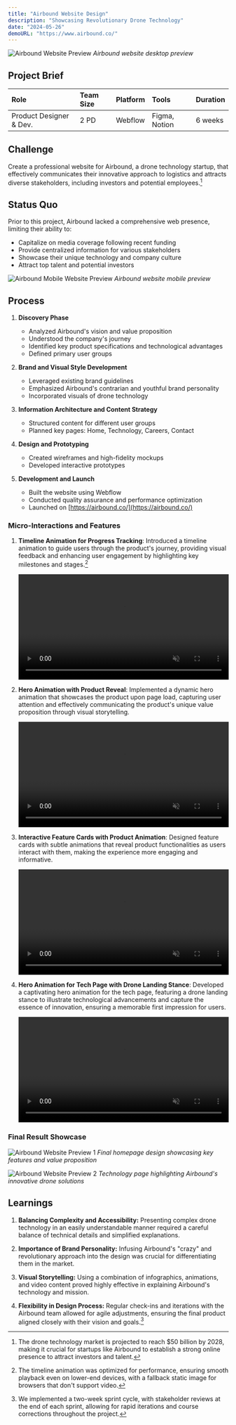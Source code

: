 ```yaml
---
title: "Airbound Website Design"
description: "Showcasing Revolutionary Drone Technology"
date: "2024-05-26"
demoURL: "https://www.airbound.co/"
---
```


![Airbound Website Preview](https://images.prismic.io/designhawk/ZozWSx5LeNNTw61I_Slide16_9-6.png?auto=format,compress)
*Airbound website desktop preview*

## Project Brief

| Role | Team Size | Platform | Tools | Duration |
|:-----|:----------|:---------|:------|:---------|
| Product Designer & Dev. | 2 PD | Webflow | Figma, Notion | 6 weeks |

## Challenge

Create a professional website for Airbound, a drone technology startup, that effectively communicates their innovative approach to logistics and attracts diverse stakeholders, including investors and potential employees.[^1]

## Status Quo

Prior to this project, Airbound lacked a comprehensive web presence, limiting their ability to:
- Capitalize on media coverage following recent funding
- Provide centralized information for various stakeholders
- Showcase their unique technology and company culture
- Attract top talent and potential investors

![Airbound Mobile Website Preview](https://images.prismic.io/designhawk/ZozWTB5LeNNTw61J_Slide16_9-7.png?auto=format,compress)
*Airbound website mobile preview*

## Process

1. **Discovery Phase**
   - Analyzed Airbound's vision and value proposition
   - Understood the company's journey
   - Identified key product specifications and technological advantages
   - Defined primary user groups

2. **Brand and Visual Style Development**
   - Leveraged existing brand guidelines
   - Emphasized Airbound's contrarian and youthful brand personality
   - Incorporated visuals of drone technology

3. **Information Architecture and Content Strategy**
   - Structured content for different user groups
   - Planned key pages: Home, Technology, Careers, Contact

4. **Design and Prototyping**
   - Created wireframes and high-fidelity mockups
   - Developed interactive prototypes

5. **Development and Launch**
   - Built the website using Webflow
   - Conducted quality assurance and performance optimization
   - Launched on [https://airbound.co/](https://airbound.co/)

### Micro-Interactions and Features

1. **Timeline Animation for Progress Tracking**: 
   Introduced a timeline animation to guide users through the product's journey, providing visual feedback and enhancing user engagement by highlighting key milestones and stages.[^2]

   <video width="100%" autoplay loop muted playsinline>
     <source src="https://designhawk.cdn.prismic.io/designhawk/ZozXQR5LeNNTw61f_2024-07-0911-02-48.mp4" type="video/mp4">
     Your browser does not support the video tag.
   </video>

2. **Hero Animation with Product Reveal**: 
   Implemented a dynamic hero animation that showcases the product upon page load, capturing user attention and effectively communicating the product's unique value proposition through visual storytelling.

   <video width="100%" autoplay loop muted playsinline>
     <source src="https://designhawk.cdn.prismic.io/designhawk/ZozXRB5LeNNTw61h_2024-07-0911-02-10.mp4" type="video/mp4">
     Your browser does not support the video tag.
   </video>

3. **Interactive Feature Cards with Product Animation**: 
   Designed feature cards with subtle animations that reveal product functionalities as users interact with them, making the experience more engaging and informative.

   <video width="100%" autoplay loop muted playsinline>
     <source src="https://designhawk.cdn.prismic.io/designhawk/ZozXRh5LeNNTw61i_2024-07-0911-01-44.mp4" type="video/mp4">
     Your browser does not support the video tag.
   </video>

4. **Hero Animation for Tech Page with Drone Landing Stance**: 
   Developed a captivating hero animation for the tech page, featuring a drone landing stance to illustrate technological advancements and capture the essence of innovation, ensuring a memorable first impression for users.

   <video width="100%" autoplay loop muted playsinline>
     <source src="https://designhawk.cdn.prismic.io/designhawk/ZozXRx5LeNNTw61j_2024-07-0911-01-27.mp4" type="video/mp4">
     Your browser does not support the video tag.
   </video>

### Final Result Showcase

![Airbound Website Preview 1](https://images.prismic.io/designhawk/ZpDTxh5LeNNTxFm3_A1.png?auto=format,compress)
*Final homepage design showcasing key features and value proposition*

![Airbound Website Preview 2](https://images.prismic.io/designhawk/ZpDTxR5LeNNTxFm2_A2.png?auto=format,compress)
*Technology page highlighting Airbound's innovative drone solutions*

## Learnings

1. **Balancing Complexity and Accessibility:** Presenting complex drone technology in an easily understandable manner required a careful balance of technical details and simplified explanations.

2. **Importance of Brand Personality:** Infusing Airbound's "crazy" and revolutionary approach into the design was crucial for differentiating them in the market.

3. **Visual Storytelling:** Using a combination of infographics, animations, and video content proved highly effective in explaining Airbound's technology and mission.

4. **Flexibility in Design Process:** Regular check-ins and iterations with the Airbound team allowed for agile adjustments, ensuring the final product aligned closely with their vision and goals.[^3]

[^1]: The drone technology market is projected to reach $50 billion by 2028, making it crucial for startups like Airbound to establish a strong online presence to attract investors and talent.

[^2]: The timeline animation was optimized for performance, ensuring smooth playback even on lower-end devices, with a fallback static image for browsers that don't support video.

[^3]: We implemented a two-week sprint cycle, with stakeholder reviews at the end of each sprint, allowing for rapid iterations and course corrections throughout the project.
